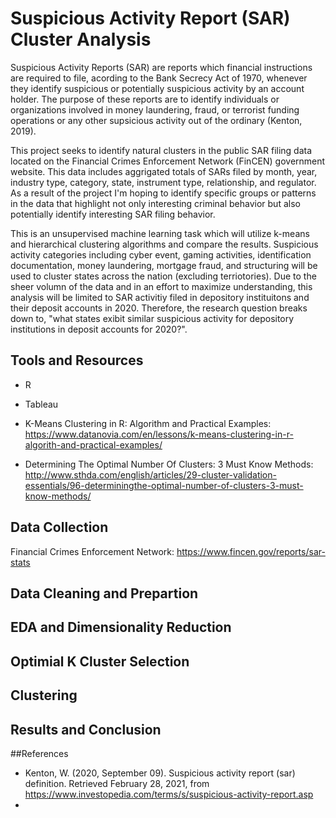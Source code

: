 # Suspicious Activity Report (SAR) Cluster Analysis

Suspicious Activity Reports (SAR) are reports which financial instructions are required to file, acording to the Bank Secrecy Act of 1970, whenever they identify suspicious or potentially suspicious activity by an account holder. The purpose of these reports are to identify individuals or organizations involved in money laundering, fraud, or terrorist funding operations or any other supsicious activity out of the ordinary (Kenton, 2019). 

This project seeks to identify natural clusters in the public SAR filing data located on the Financial Crimes Enforcement Network (FinCEN) government website. This data includes aggrigated totals of SARs filed by month, year, industry type, category, state, instrument type, relationship, and regulator. As a result of the project I'm hoping to identify specific groups or patterns in the data that highlight not only interesting criminal behavior but also potentially identify interesting SAR filing behavior. 

This is an unsupervised machine learning task which will utilize k-means and hierarchical clustering algorithms and compare the results. Suspicious activity categories including cyber event, gaming activities, identification documentation, money laundering, mortgage fraud, and structuring will be used to cluster states across the nation (excluding terriotories). Due to the sheer volumn of the data and in an effort to maximize understanding, this analysis will be limited to SAR activitiy filed in depository instituitons and their deposit accounts in 2020. Therefore, the research question breaks down to, "what states exibit similar suspicious activity for depository institutions in deposit accounts for 2020?". 

## Tools and Resources

- R
- Tableau

- K-Means Clustering in R: Algorithm and Practical Examples: https://www.datanovia.com/en/lessons/k-means-clustering-in-r-algorith-and-practical-examples/
- Determining The Optimal Number Of Clusters: 3 Must Know Methods: http://www.sthda.com/english/articles/29-cluster-validation-essentials/96-determiningthe-optimal-number-of-clusters-3-must-know-methods/


## Data Collection

Financial Crimes Enforcement Network: https://www.fincen.gov/reports/sar-stats

## Data Cleaning and Prepartion 

## EDA and Dimensionality Reduction

## Optimial K Cluster Selection

## Clustering 

## Results and Conclusion


##References

- Kenton, W. (2020, September 09). Suspicious activity report (sar) definition. Retrieved February 28, 2021, from https://www.investopedia.com/terms/s/suspicious-activity-report.asp
- 
